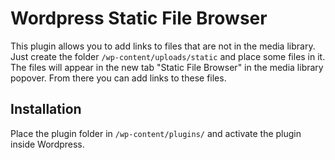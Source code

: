 # Wordpress Static File Browser

This plugin allows you to add links to files that are not in the media library. Just create the folder `/wp-content/uploads/static` and place some files in it. The files will appear in the new tab "Static File Browser" in the media library popover. From there you can add links to these files.

## Installation

Place the plugin folder in `/wp-content/plugins/` and activate the plugin inside Wordpress.
